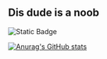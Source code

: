 ## Dis dude is a noob

![Static Badge](https://img.shields.io/badge/test-red?link=https%3A%2F%2Fgoogle.com)

[![Anurag's GitHub stats](https://github-readme-stats.vercel.app/api?username=iop098321qwe)](https://github.com/anuraghazra/github-readme-stats)
